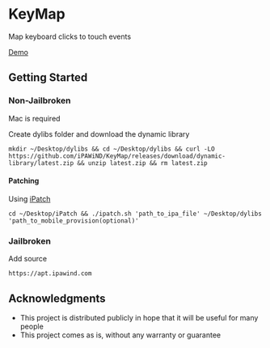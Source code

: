# KeyMap
Map keyboard clicks to touch events

[Demo](https://twitter.com/iPAWiND/status/1145435103662923782)

## Getting Started

### Non-Jailbroken

Mac is required

Create dylibs folder and download the dynamic library

    mkdir ~/Desktop/dylibs && cd ~/Desktop/dylibs && curl -LO https://github.com/iPAWiND/KeyMap/releases/download/dynamic-library/latest.zip && unzip latest.zip && rm latest.zip

#### Patching

Using [iPatch](https://github.com/iPAWiND/iPatch)

    cd ~/Desktop/iPatch && ./ipatch.sh 'path_to_ipa_file' ~/Desktop/dylibs 'path_to_mobile_provision(optional)'

### Jailbroken

Add source

    https://apt.ipawind.com

## Acknowledgments

* This project is distributed publicly in hope that it will be useful for many people
* This project comes as is, without any warranty or guarantee
